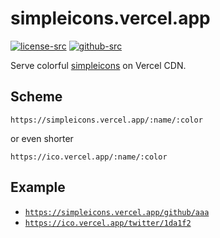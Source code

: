 # simpleicons.vercel.app

[![license-src]][license-href]
[![github-src]][github-href]

Serve colorful [simpleicons](https://simpleicons.org/) on Vercel CDN.

## Scheme

```
https://simpleicons.vercel.app/:name/:color
```

or even shorter

```
https://ico.vercel.app/:name/:color
```

## Example

- [`https://simpleicons.vercel.app/github/aaa`](https://simpleicons.vercel.app/github/aaa)
- [`https://ico.vercel.app/twitter/1da1f2`](https://ico.vercel.app/twitter/1da1f2)

[license-src]: https://badgen.net/badge/license/MIT/blue
[license-href]: https://github.com/simpleicons/simpleicons.vercel.app/blob/master/LICENSE
[github-src]: https://badgen.net/badge/github/amio%2Fsimpleicons.vercel.app?icon&label
[github-href]: https://github.com/simpleicons/simpleicons.vercel.app
